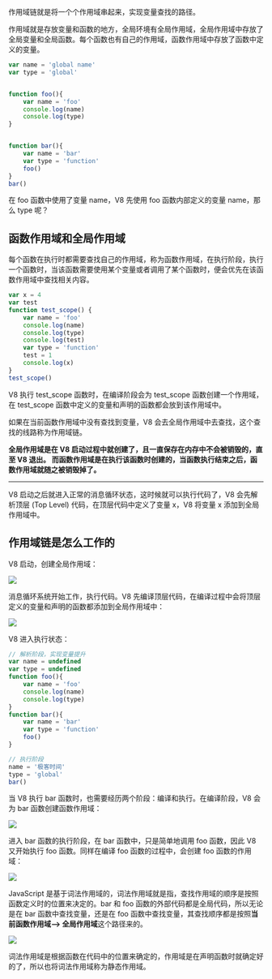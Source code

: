 作用域链就是将一个个作用域串起来，实现变量查找的路径。



作用域就是存放变量和函数的地方，全局环境有全局作用域，全局作用域中存放了全局变量和全局函数。每个函数也有自己的作用域，函数作用域中存放了函数中定义的变量。

```javascript
var name = 'global name'
var type = 'global'


function foo(){
    var name = 'foo'
    console.log(name)
    console.log(type)
}


function bar(){
    var name = 'bar'
    var type = 'function'
    foo()
}
bar()
```

在 foo 函数中使用了变量 name，V8 先使用 foo 函数内部定义的变量 name，那么 type 呢？

## 函数作用域和全局作用域
每个函数在执行时都需要查找自己的作用域，称为函数作用域，在执行阶段，执行一个函数时，当该函数需要使用某个变量或者调用了某个函数时，便会优先在该函数作用域中查找相关内容。

```javascript
var x = 4
var test
function test_scope() {
    var name = 'foo'
    console.log(name)
    console.log(type)
    console.log(test)
    var type = 'function'
    test = 1
    console.log(x)
}
test_scope()  
```

V8 执行 test_scope 函数时，在编译阶段会为 test_scope 函数创建一个作用域，在 test_scope 函数中定义的变量和声明的函数都会放到该作用域中。



如果在当前函数作用域中没有查找到变量，V8 会去全局作用域中去查找，这个查找的线路称为作用域链。



**全局作用域是在 V8 启动过程中就创建了，且一直保存在内存中不会被销毁的，直至 V8 退出。 而函数作用域是在执行该函数时创建的，当函数执行结束之后，函数作用域就随之被销毁掉了。**

****

V8 启动之后就进入正常的消息循环状态，这时候就可以执行代码了，V8 会先解析顶层 (Top Level) 代码，在顶层代码中定义了变量 x，V8 将变量 x 添加到全局作用域中。

## 作用域链是怎么工作的
V8 启动，创建全局作用域：

![](/images/1675999918413-848139ad-9c12-4be6-b867-b07020965236.png)

消息循环系统开始工作，执行代码。V8 先编译顶层代码，在编译过程中会将顶层定义的变量和声明的函数都添加到全局作用域中：

![](/images/1676000032717-0a8d8955-f8df-4489-94e4-cbf3e4f19b59.png)

V8 进入执行状态：

```javascript
// 解析阶段，实现变量提升
var name = undefined
var type = undefined
function foo(){
    var name = 'foo'
    console.log(name)
    console.log(type)
}
function bar(){
    var name = 'bar'
    var type = 'function'
    foo()
}

// 执行阶段
name = '极客时间'
type = 'global'
bar()
```

当 V8 执行 bar 函数时，也需要经历两个阶段：编译和执行。在编译阶段，V8 会为 bar 函数创建函数作用域：

![](/images/1676000269989-643a3bb1-773f-4208-9564-02b1cac6c259.png)

进入 bar 函数的执行阶段，在 bar 函数中，只是简单地调用 foo 函数，因此 V8 又开始执行 foo 函数。同样在编译 foo 函数的过程中，会创建 foo 函数的作用域：

![](/images/1676000372248-04fd6577-15f7-4be0-933d-94f0e3db9819.png)

JavaScript 是基于词法作用域的，词法作用域就是指，查找作用域的顺序是按照函数定义时的位置来决定的。bar 和 foo 函数的外部代码都是全局代码，所以无论是在 bar 函数中查找变量，还是在 foo 函数中查找变量，其查找顺序都是按照**当前函数作用域–> 全局作用域**这个路径来的。

![](/images/1676000497965-eebafd62-121a-4f97-92f5-e170c4044241.png)

词法作用域是根据函数在代码中的位置来确定的，作用域是在声明函数时就确定好的了，所以也将词法作用域称为静态作用域。



